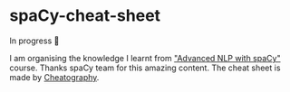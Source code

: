 # spaCy-cheat-sheet

In progress 🔨

I am organising the knowledge I learnt from ["Advanced NLP with spaCy"](https://course.spacy.io/en) course. Thanks spaCy team for this amazing content. 
The cheat sheet is made by [Cheatography](https://cheatography.com/).
